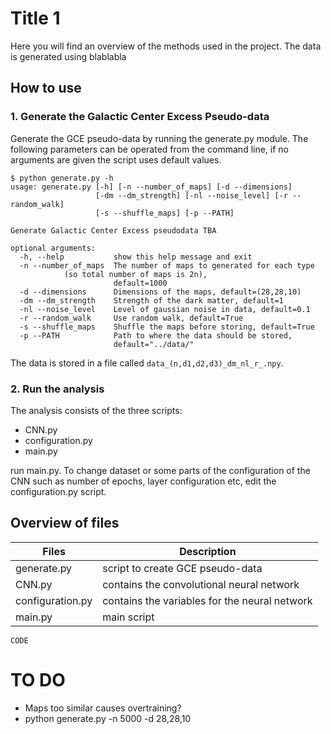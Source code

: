 # Title 1
Here you will find an overview of the methods used in the project. The data is generated using blablabla

## How to use
### 1. Generate the Galactic Center Excess Pseudo-data
Generate the GCE pseudo-data by running the generate.py module. The following parameters can be operated from the command line, if no arguments are given the script uses default values.

```
$ python generate.py -h
usage: generate.py [-h] [-n --number_of_maps] [-d --dimensions]
                   [-dm --dm_strength] [-nl --noise_level] [-r --random_walk]
                   [-s --shuffle_maps] [-p --PATH]

Generate Galactic Center Excess pseudodata TBA

optional arguments:
  -h, --help           show this help message and exit
  -n --number_of_maps  The number of maps to generated for each type 
  			(so total number of maps is 2n),
                       default=1000
  -d --dimensions      Dimensions of the maps, default=(28,28,10)
  -dm --dm_strength    Strength of the dark matter, default=1
  -nl --noise_level    Level of gaussian noise in data, default=0.1
  -r --random_walk     Use random walk, default=True
  -s --shuffle_maps    Shuffle the maps before storing, default=True
  -p --PATH            Path to where the data should be stored,
                       default="../data/"
```
The data is stored in a file called `data_(n,d1,d2,d3)_dm_nl_r_.npy`.

### 2. Run the analysis

The analysis consists of the three scripts:

- CNN.py
- configuration.py
- main.py

run main.py. To change dataset or some parts of the configuration of the CNN such as number of epochs, layer configuration etc, edit the configuration.py script.

## Overview of files

| Files | Description |
| ------ | ------ |
| generate.py | script to create GCE pseudo-data |
| CNN.py | contains the convolutional neural network |
| configuration.py | contains the variables for the neural network |
| main.py | main script |

```
CODE
```
# TO DO

- Maps too similar causes overtraining?
- python generate.py -n 5000 -d 28,28,10
